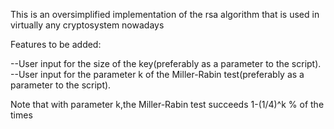 This is an oversimplified implementation of the rsa algorithm that is used in virtually any cryptosystem nowadays


Features to be added:

--User input for the size of the key(preferably as a parameter to the script).
--User input for the parameter k of the Miller-Rabin test(preferably as a parameter to the script).
      

Note that with parameter k,the Miller-Rabin test succeeds 1-(1/4)^k % of the times
 
